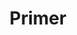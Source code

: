 ---
codehost: https://github.com/primer
logohandle: github_primer
sort: primer
title: Primer
website: https://github.com/primer
---